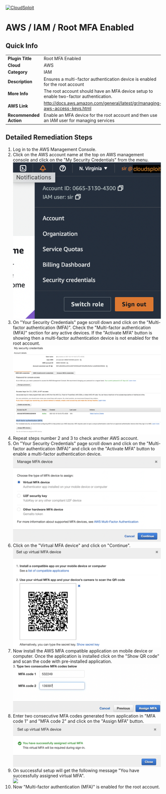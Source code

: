 [![CloudSploit](https://cloudsploit.com/img/logo-new-big-text-100.png "CloudSploit")](https://cloudsploit.com)

# AWS / IAM / Root MFA Enabled

## Quick Info

| | |
|-|-|
| **Plugin Title** | Root MFA Enabled |
| **Cloud** | AWS |
| **Category** | IAM |
| **Description** | Ensures a multi-factor authentication device is enabled for the root account |
| **More Info** | The root account should have an MFA device setup to enable two-factor authentication. |
| **AWS Link** | http://docs.aws.amazon.com/general/latest/gr/managing-aws-access-keys.html |
| **Recommended Action** | Enable an MFA device for the root account and then use an IAM user for managing services |

## Detailed Remediation Steps
1. Log in to the AWS Management Console.
2. Click on the AWS account name at the top on AWS management console and click on the "My Security Credentials" from the menu.</br><img src="/resources/aws/iam/root-mfa-enabled/step2.png"/>
3. On "Your Security Credentials" page scroll down and click on the "Multi-factor authentication (MFA)". Check the "Multi-factor authentication (MFA)" section for any active devices. If the  "Activate MFA" button is showing then a multi-factor authentication device is not enabled for the root account.</br><img src="/resources/aws/iam/root-mfa-enabled/step3.png"/>
4. Repeat steps number 2 and 3 to check another AWS account.</br>
5. On "Your Security Credentials" page scroll down and click on the "Multi-factor authentication (MFA)" and click on the "Activate MFA" button to enable a multi-factor authentication device.</br><img src="/resources/aws/iam/root-mfa-enabled/step5.png"/>
6. Click on the "Virtual MFA device" and click on "Continue". </br><img src="/resources/aws/iam/root-mfa-enabled/step6.png"/>
7. Now install the AWS MFA compatible application on mobile device or computer. Once the application is installed click on the "Show QR code" and scan the code with pre-installed application.</br><img src="/resources/aws/iam/root-mfa-enabled/step7.png"/>
8. Enter two consecutive MFA codes generated from application in "MFA code 1" and "MFA code 2" and click on the "Assign MFA" button.</br><img src="/resources/aws/iam/root-mfa-enabled/step8.png"/>
9. On successful setup will get the following message "You have successfully assigned virtual MFA". </br><img src="/resources/aws/iam/root-mfa-enabled/step9.png"/>
10. Now "Multi-factor authentication (MFA)" is enabled for the root account.</br>
